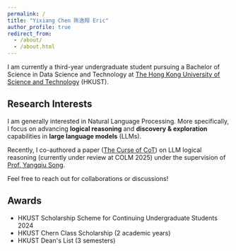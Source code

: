 ```yaml
---
permalink: /
title: "Yixiang Chen 陈逸翔 Eric"
author_profile: true
redirect_from: 
  - /about/
  - /about.html
---
```


I am currently a third-year undergraduate student pursuing a Bachelor of Science in Data Science and Technology at [The Hong Kong University of Science and Technology](https://hkust.edu.hk/) (HKUST).

Research Interests
------

I am generally interested in Natural Language Processing. More specifically, I focus on advancing **logical reasoning**  and **discovery & exploration** capabilities in **large language models** (LLMs). 

Recently, I co-authored a paper ([The Curse of CoT](https://arxiv.org/pdf/2504.05081)) on LLM logical reasoning (currently under review at COLM 2025) under the supervision of [Prof. Yangqiu Song](https://www.cse.ust.hk/~yqsong/).

Feel free to reach out for collaborations or discussions!

Awards
------

- HKUST Scholarship Scheme for Continuing Undergraduate Students 2024
- HKUST Chern Class Scholarship (2 academic years)
- HKUST Dean's List (3 semesters)